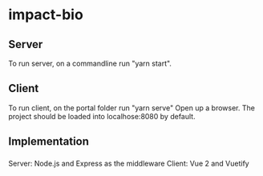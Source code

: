# impact-bio

## Server
To run server, on a commandline run "yarn start".

## Client
To run client, on the portal folder run "yarn serve"
Open up a browser. The project should be loaded into localhose:8080 by default.



## Implementation
###
Server: Node.js and Express as the middleware
Client: Vue 2 and Vuetify
